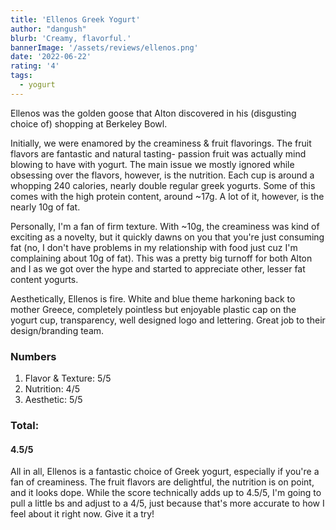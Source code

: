 ```yaml
---
title: 'Ellenos Greek Yogurt'
author: "dangush"
blurb: 'Creamy, flavorful.'
bannerImage: '/assets/reviews/ellenos.png'
date: '2022-06-22'
rating: '4'
tags:
  - yogurt
---
```


Ellenos was the golden goose that Alton discovered in his (disgusting choice of) shopping at Berkeley Bowl. 

Initially, we were enamored by the creaminess & fruit flavorings. The fruit flavors are fantastic and natural tasting- passion fruit was actually mind blowing to have with yogurt. The main issue we mostly ignored while obsessing over the flavors, however, is the nutrition. Each cup is around a whopping 240 calories, nearly double regular greek yogurts. Some of this comes with the high protein content, around ~17g. A lot of it, however, is the nearly 10g of fat. 

Personally, I'm a fan of firm texture. With ~10g, the creaminess was kind of exciting as a novelty, but it quickly dawns on you that you're just consuming fat (no, I don't have problems in my relationship with food just cuz I'm complaining about 10g of fat). This was a pretty big turnoff for both Alton and I as we got over the hype and started to appreciate other, lesser fat content yogurts. 

Aesthetically, Ellenos is fire. White and blue theme harkoning back to mother Greece, completely pointless but enjoyable plastic cap on the yogurt cup, transparency, well designed logo and lettering. Great job to their design/branding team. 

### Numbers
1. Flavor & Texture: 5/5
2. Nutrition: 4/5
3. Aesthetic: 5/5

### Total: 
#### 4.5/5


All in all, Ellenos is a fantastic choice of Greek yogurt, especially if you're a fan of creaminess. The fruit flavors are delightful, the nutrition is on point, and it looks dope. While the score technically adds up to 4.5/5, I'm going to pull a little bs and adjust to a 4/5, just because that's more accurate to how I feel about it right now. Give it a try!
